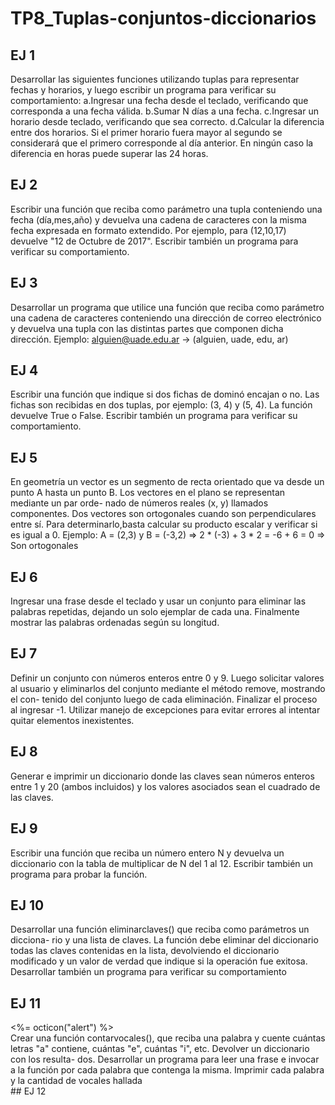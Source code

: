 # TP8_Tuplas-conjuntos-diccionarios
## EJ 1
Desarrollar las siguientes funciones utilizando tuplas para representar fechas y horarios, y luego escribir un programa para verificar su comportamiento:
a.Ingresar una fecha desde el teclado, verificando que corresponda a una fecha válida. 
b.Sumar N días a una fecha. 
c.Ingresar un horario desde teclado, verificando que sea correcto. 
d.Calcular la diferencia entre dos horarios. Si el primer horario fuera mayor al segundo se considerará que el primero corresponde al día anterior. En ningún caso la diferencia en horas puede superar las 24 horas.
## EJ 2
Escribir una función que reciba como parámetro una tupla conteniendo una fecha (día,mes,año) y devuelva una cadena de caracteres con la misma fecha expresada en formato extendido. Por ejemplo, para (12,10,17) devuelve "12 de Octubre de 2017". Escribir también un programa para verificar su comportamiento.
## EJ 3
Desarrollar un programa que utilice una función que reciba como parámetro una cadena de caracteres conteniendo una dirección de correo electrónico y devuelva una tupla con las distintas partes que componen dicha dirección. Ejemplo: alguien@uade.edu.ar -> (alguien, uade, edu, ar)
## EJ 4
Escribir una función que indique si dos fichas de dominó encajan o no. Las fichas son recibidas en dos tuplas, por ejemplo: (3, 4) y (5, 4). La función devuelve True o False. Escribir también un programa para verificar su comportamiento.
## EJ 5
En geometría un vector es un segmento de recta orientado que va desde un punto A hasta un punto B. Los vectores en el plano se representan mediante un par orde- nado de números reales (x, y) llamados componentes. 
Dos vectores son ortogonales cuando son perpendiculares entre sí. Para determinarlo,basta calcular su producto escalar y verificar si es igual a 0. Ejemplo: A = (2,3) y B = (-3,2) => 2 * (-3) + 3 * 2 = -6 + 6 = 0 => Son ortogonales
## EJ 6
Ingresar una frase desde el teclado y usar un conjunto para eliminar las palabras repetidas, dejando un solo ejemplar de cada una. Finalmente mostrar las palabras ordenadas según su longitud.
## EJ 7
Definir un conjunto con números enteros entre 0 y 9. Luego solicitar valores al usuario y eliminarlos del conjunto mediante el método remove, mostrando el con- tenido del conjunto luego de cada eliminación. Finalizar el proceso al ingresar -1. Utilizar manejo de excepciones para evitar errores al intentar quitar elementos inexistentes.
## EJ 8
Generar e imprimir un diccionario donde las claves sean números enteros entre 1 y 20 (ambos incluidos) y los valores asociados sean el cuadrado de las claves.
## EJ 9
Escribir una función que reciba un número entero N y devuelva un diccionario con la tabla de multiplicar de N del 1 al 12. Escribir también un programa para probar la función.
## EJ 10
Desarrollar una función eliminarclaves() que reciba como parámetros un dicciona- rio y una lista de claves. La función debe eliminar del diccionario todas las claves contenidas en la lista, devolviendo el diccionario modificado y un valor de verdad que indique si la operación fue exitosa. Desarrollar también un programa para verificar su comportamiento
## EJ 11
</div>
<span class="float-left text-red tooltipped tooltipped-n" aria-label="Does not meet accessibility standards"><%= octicon("alert") %></span>
<div class="text-orange-light mb-2">
  Crear una función contarvocales(), que reciba una palabra y cuente cuántas letras "a" contiene, cuántas "e", cuántas "i", etc. Devolver un diccionario con los resulta- dos. Desarrollar un programa para leer una frase e invocar a la función por cada palabra que contenga la misma. Imprimir cada palabra y la cantidad de vocales hallada
</div>
## EJ 12
